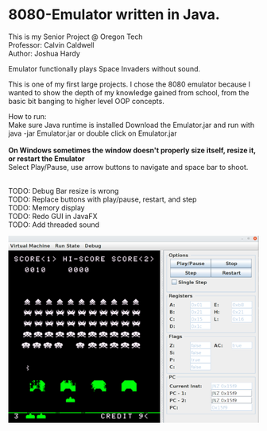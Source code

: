 # 8080-Emulator written in Java.
This is my Senior Project @ Oregon Tech<br>
Professor: Calvin Caldwell<br>
Author: Joshua Hardy<br>

Emulator functionally plays Space Invaders without sound.

This is one of my first large projects. I chose the 8080 emulator because I wanted to show the depth
of my knowledge gained from school, from the basic bit banging to higher level OOP concepts.

How to run:<br>
    Make sure Java runtime is installed
    Download the Emulator.jar and run with java -jar Emulator.jar or double click on Emulator.jar<br>
    <br><b>On Windows sometimes the window doesn't properly size itself, resize it, or restart the Emulator</b>
    <br>Select Play/Pause, use arrow buttons to navigate and space bar to shoot.
    
<br>TODO: Debug Bar resize is wrong
<br>TODO: Replace buttons with play/pause, restart, and step
<br>TODO: Memory display
<br>TODO: Redo GUI in JavaFX
<br>TODO: Add threaded sound

<img src="Space%20Invaders%20Emulator.png"/>
